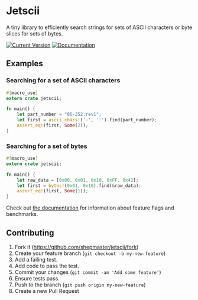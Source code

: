 # Jetscii

A tiny library to efficiently search strings for sets of ASCII
characters or byte slices for sets of bytes.

[![Current Version](https://img.shields.io/crates/v/jetscii.svg)](https://crates.io/crates/jetscii) [![Documentation](https://docs.rs/jetscii/badge.svg)][docs]

## Examples

### Searching for a set of ASCII characters

```rust
#[macro_use]
extern crate jetscii;

fn main() {
    let part_number = "86-J52:rev1";
    let first = ascii_chars!('-', ':').find(part_number);
    assert_eq!(first, Some(2));
}
```

### Searching for a set of bytes

```rust
#[macro_use]
extern crate jetscii;

fn main() {
    let raw_data = [0x00, 0x01, 0x10, 0xFF, 0x42];
    let first = bytes!(0x01, 0x10).find(&raw_data);
    assert_eq!(first, Some(1));
}
```

Check out [the documentation][docs] for information about feature flags and benchmarks.

[docs]: https://docs.rs/jetscii/

## Contributing

1. Fork it (https://github.com/shepmaster/jetscii/fork)
2. Create your feature branch (`git checkout -b my-new-feature`)
3. Add a failing test.
4. Add code to pass the test.
5. Commit your changes (`git commit -am 'Add some feature'`)
6. Ensure tests pass.
7. Push to the branch (`git push origin my-new-feature`)
8. Create a new Pull Request

